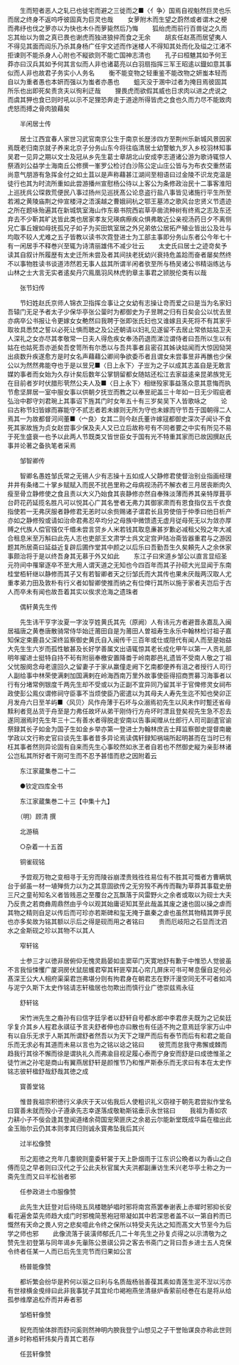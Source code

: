 <!-- { "loadSidebar": true } -->
　　生而短者恶人之轧已也徙宅而避之三徙而之■〈亻争〉国焉自视魁然巨灵也乐而居之终身不返呜呼彼固真为巨灵也哉
　　女萝附木而生望之蔚然或者谓木之梗而弗纾也伐之萝亦以为快也木仆而萝毙然后乃悔
　　狐绐虎而前行百兽従之久而忘其绐以为兽之真已畏也谢虎而独进狼捽而食之无余
　　胡亥任赵髙而居望夷人不得见其面而阎乐乃杀其身杨广任宇文述而作迷楼人不得知其处而化及缢之江渚不拒谏则不能杀身人心附也不縦欲则不能亡国神志清也
　　孔子曰桓魋其如予何王莽亦曰汉兵其如予何其言似而人非也诸葛亮以白羽扇指挥三军王昭逺以鐡如意其事似而人非也故君子务实小人务名
　　衡不能变物之轻重鉴不能改物之妍蚩本轻而自以为重者愚也本妍而强以为蚩者亦愚也
　　蛆灭没于溷中过者为掩目焉彼固其所乐也出即死矣责贪夫以徇利迂哉
　　狸畏虎而欲假其威也日求肉以进之虎说之而虞其狎也食已则时吼以示不足狸恐奔走于道途所得皆虎之食也久而力尽不能致肉虎怒而搏之骨肉狼藉矣

　　半闲居士传

　　居士江西宜春人家世习武官南京公生于南京长歴涉四方至荆州乐新城风景因家焉既老归南京就子养来北京子分务山东今将往临清居士幼警敏九岁入乡校羽林知事吴君一见异之期以文士及冠从乡先生葛士章胡北山安成李志道诸公游为歌诗辄惊人祭酒刘公益学士海南丘公修撰一峯罗公检讨白沙陈公定山庄公皆与为布衣交重然诺尚意气朋游有急挥金付之如土苴以是声称藉甚江湖间至相语曰过金陵不识龙克温是徒行也其为时流所重如此尝游播州宣慰杨公待以上客公为条修政治民十二事客淮阳上巡抚呉公琛救荒便民八事过扬州见巡抚髙公论息盗行盐八事皆见诸施行平生所至若湘之黄陵庙荆之仲宣楼浔之浯溪越之曹娥祠杭之鄂王墓沛之歌风台忠贤义节遗迹之所在题咏殆遍其在新城筑室海山作东皋书院西岩草亭凿流种树有终焉之志及东还弃去不少靳其旷达皆此类也居家孝友兄瑛病瘵疾众惧弗敢近公亲视汤药日夕不离侧兄亡事丘嫂如母抚孤兄子如子为买田筑室居之外兄弟依公居拓产殖业皆出公及壮与均取不较人尤难之五子皆教以读书次霓登进士为工部主事即分务山东者公今年七十有一闲居手不释巻兴至辄为诗清丽雄伟不减少壮云
　　太史氏曰居士之迹竒矣予读其自叙计所履歴有太史迁所未尝及者其间扶老抚幼兴衰持危盖跲而奋者屡矣然终不以事物胜读书谈道沛然若无事人兹其所谓半闲者欤至所与杨吴诸公书精诣练达与山林之士大言无实者逺矣丹穴鳯凰羽风林虎豹章主事君之颕脱伦类有以哉

　　张节妇传

　　节妇姓赵氏京师人锦衣卫指挥佥事让之女幼有志操让竒而爱之曰是当为名家妇吾辕门无足予者太子少保华亭张公蓥时为都御史为子昱聘之归有日矣会公以忧去昱亦病卒公书报让令更嫁女女艴然曰我聘于张即张氏妇也又谁嫁且夫死将不有其家乎取妆具悉焚之誓以必死让惧而聴之及公还朝请以妇礼见遂留不去居止常依姑姑卫夫人深礼之女亦尽其孝敬常一日夫人得危疾女奉汤药退而涕泣谓侍者曰吾所以生以有姑在也姑死吾亦逝矣吾奁笥所有尔悉以与吾共事者且密召其姊诀姑闻而大惊因恸哭出痰数升疾遂愈方是时女名声藉藉公卿间争欲委币者且谓女未尝事昱非再醮也少保公以为然然弗能夺也于是以昱兄■〈日上永下〉子岦为之子以成其志盖自是无敢言媒妁事者而女始为久存计矣后数年公掌钥留都女随姑还松江去家益逺亲昆弟族党无在目前者岁时伏腊形茕然公夫人及■〈日上永下〉相继殁家事益落众意其意悔而执节愈坚屏居一室中服女事以供朝夕抚岦而教之以奉昱祀盖三十年如一日无少瑕疵者弘治中郡守刘君琬上其事诏下旌其门时女年五十有三岁矣吴下人皆歌咏之
　　论曰古称节妇皆嫁而寡能守不贰志者若未嫁则无所为守也未嫁而守节吾于国朝得二人焉其一为故都督河间董■〈宀良〉女其二则今赵氏董许嫁冦都御史深次子闻讣不食死其家故旌为贞女赵尝事少保及夫人又已立后故称号有不同者要之中实有所见不易于死生盛衰一也予以此两人节既类又皆世臣女于国有光不特重其家而已故因撰赵氏事并论著之备执笔者采焉

　　邹智卿传

　　智卿名愚姓邹氏常之无锡人少有志操十五如成人父静修君使督治别业指画经理井井有条绪二十掌乡赋赋入而民不扰邑里称之母病视汤药不解衣者三月居丧断肉久瘦至骨立静修使之食且责以大义乃始食其丧静修亦然自奉殊淡薄而养其亲特厚葺亭台莳花药延揽名胜凡可以悦其心广其名誉者无弗力其御家肃而有恩食指仅五千衣食指使若一无弗厌服者静修君无恙时以余赀赐诸子谓君长且劳使倍于仲季曰他日析产亦如之静修殁或请如治命君弗忍卒均分之母族中微馈遗无虚月従母死无以为敛亦厚赙之代族人偿官镪仅千缗未尝言贷乡人米若钱其取息亷甚岁歉必减租父殁之年大减合租息米至万斛曰此先人志也吏部王文肃学士呉文定宫尹陆冶斋皆器重君与之游因题其所居斋曰延益近复辟后圃作堂其中颜之以后乐曰吾勤吾生久矣頼先人之余休家事颇治将于是以终吾身其无慕于外又如此
　　东江子曰宋道乡邹公以直言显绍圣元符间中罹窜逐卒不至大用人谓天道之无知也今四百年而其子孙硕大光显闻于东南桂堂栢轩继以静修而其子又有若智卿者天之衍邹氏而大其传也果未厌哉两汉取人尤重孝弟力田及敦朴有行义者如智卿使推而纳之有位俾行其所以施于家者夫岂后于古人而卒未有闻也故吾着其实以俟求沧海之遗珠者

　　偶轩黄先生传

　　先生讳干亨字汝夏一字汝亨姓黄氏其先（原阙）人有讳元方者避晋永嘉乱入闽居福唐之黄巻唐散骑常侍华始迁莆田自是为莆田人曽祖寿生永乐中翰林检讨祖子嘉知保定束鹿县父深终监察御史黄氏自入闽传千三百年或仕或隠代有闻人而至是始益大先生生六岁而孤性敏甚及长好学善属文出语辄惊其老长成化甲午以第一人贡礼部明年擢进士挺特自持不茍有附丽奉檄安置降畨于岭南郡邑礼遗皆不受南人敬之丁祖父忧服阕念母老邅回久之留妻子于家从羸僮走阙下乞南都便养有沮之者授行人司行人副给事中林荣使满剌加国满剌在岭海西南万里外故事使臣得招商贾募习海事者以行有分堵常例银度千两先生却不受或以为正副不宜异同乃留其半于官俾修灵女祠布政使彭公鳯仪谓修祠守臣事不当烦使臣乃密遣以为其母夫人寿先生迄不知也癸卯正月发舟六日至羊屿■〈风贝〉风作舟薄于石坏与众溺焉初先生以风未作时蹔还省母黩利者竞丛货于舟至是力弗任故坏从弟干刚侍行方舟坏时漂且登矣视先生急不忍去遂同溺焉时先生年三十二有善水者得脱走安南以告事闻赠从仕郎行人司司副遣官谕祭録其长子如金为国子生如金乡举亦第一登进士为翰林庶吉士拜监察御史提督南畿学政以文行称史官曰谈先生事者昔多异论焉读偶轩録知祸端所起明甚而在当时已有枉其事者然则异论固有自来而先生心事皎然如氷玊者自若也不然御史縦为亲彭林诸公岂私其所好者干刚可生而不忍予甚惜而悲之因附着云

　　东江家蔵集巻二十二

　　●钦定四库全书

　　东江家蔵集巻二十三【中集十九】

　　（明）顾清 撰

　　北游稿

　　○杂着一十五首

　　铜雀砚铭

　　予尝观万物之变相寻于无穷而陵谷崩湮贵贱徃徃易位有不胜其可慨者方曹瞒筑台于邺虽一材一埴殚赀力以为之其意固欲传之无穷殁不再传而鞠为草莽其事载史册三尺之童茍知名义者皆贱恶之至覆台之瓦飘落于风雷野火之余者或取以为砚士大夫乃反贵之若商彝周鼎然由乎今以观其始庸讵知其至此哉盖其废之速也固以操之虐而其物之精则自足以传后而可珍亦若斯碑和玺无掩于嬴秦之虐也虽然其物精其弊乎民也亦多矣故为铭其额以示后之得是砚而用之者铭曰
　　贵而厄岐阳之石显而沈泗水之金斯砚之珍以其物不以其人

　　窄轩铭

　　士参三才以徳非居俯仰无愧灵扃晏如圭窦荜门天寛地舒有歉于中惟恐人觉彼虽不言我恒悚戄广厦洞房伏鼠屈蠖君窄其轩匪窄其心帘几屏床可书可琴息偃自足何必髙深王公大人相府渠渠君岂弗堪分则有拘君身在朝君志在野汗漫空同无不可者如鸿与泥宁久斯下太史作铭请志轩楹居也勿欺出而慎行业广徳崇兹焉永征

　　舒轩铭

　　宋竹洲先生之裔孙有曰信字廷孚者以舒轩自号都水郎中李君彦夫既为之记矣廷孚复介其乡人程君永祺征予言夫舒者伸也亦曰散也有任适不拘之意焉廷孚家万山中有以自乐无求于人斯其所谓舒者然吾以为天下之理严而后有泰节而后有和君之能自乐而无求必有其道而未易以言也为之铭以谂之铭曰
　　彼荒而怠我守弗懈或棘而趋我行其徐不懈而徐是谓执礼久而弗渝目视足履心泰而宁身安而舒是曰成徳惟圣之徒竹洲之孙宅是商山有翼燕居舒轩是颜惟节乃和惟严斯泰乐而无求曰有本在太史作铭志彼轩楹舒哉舒哉其徳之成

　　寳善堂铭

　　惟昔我祖宗积徳行义承庆于天以佑我后人使粗识礼义窃禄于朝先君尝拟作堂名曰寳善未就而殁小子遵承先志幸遂落成敬勒斯铭垂示永世铭曰
　　我祖为善如农力耕小子不佞会逢其登闻道绪余荷国宠荣匪庆之余曷云尔能新堂既成华扁在楹出此金玉贻尔云仍其本则孝其归则诚永寳弗坠我后其兴

　　过半松像赞

　　形之厖徳之充年几耋貌则童委轩裳于天上卧烟雨于江东识公晩者以为香山之白傅而见之早者则曰汉代之于公此夫秋官属大夫洪都副亷访生禾兴老华亭士称之为一斋先生而又曰半松翁者邪

　　任参政进士巾服像赞

　　此先生大廷登对后待晓五凤楼聴胪唱时邪将南宫燕罢奉谢表上赤墀时邪抑长安看花遍舍菜先师趋大成门时邪槐简葱袍冠带凝如其中若深思者盖不以一第自矜而已慨然有天命之畏人穷之悲矣噫此令终之保所以特受夫先达之知而髙文大节至今为后学之师也邪
　　此像流落于装潢师郁氏几二十年先生之孙复贞得之以示清敬为之赞先生初登第与同年谒乡先軰陈公景祺公异之客去书斋门之背曰吾乡进士五人克保令终者任某一人而已后先生完节而归果如公言

　　杨普能像赞

　　都圻繁会纷华是矜何以驱之曰利与名质哉杨翁善葆其素如青莲生泥不湼以污亦有世禄横金曵绯曰此非我事犹子其宜纶巾褐袍燕坐清昼炉香萦前经巻在右是将从给孤参维摩追松乔而并寿者邪

　　邹栢轩像赞

　　貎充而愉体胖而舒问奚则然神明内腴我登宁山想见之子干誉贻谋良亦称此世则道乡时称栢轩炜矣丹青其亡若存

　　任芸轩像赞

